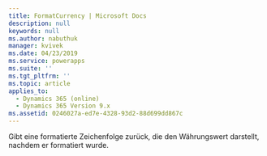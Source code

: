 ```yaml
---
title: FormatCurrency | Microsoft Docs
description: null
keywords: null
ms.author: nabuthuk
manager: kvivek
ms.date: 04/23/2019
ms.service: powerapps
ms.suite: ''
ms.tgt_pltfrm: ''
ms.topic: article
applies_to:
  - Dynamics 365 (online)
  - Dynamics 365 Version 9.x
ms.assetid: 0246027a-ed7e-4328-93d2-88d699dd867c
---
```


Gibt eine formatierte Zeichenfolge zurück, die den Währungswert darstellt, nachdem er formatiert wurde.
